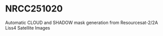 # NRCC251020
Automatic CLOUD and SHADOW mask generation from Resourcesat-2/2A Liss4 Satellite Images
